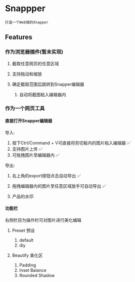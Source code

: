 # Snappper

`打造一个Web端的Xnapper`

## Features

### 作为浏览器插件(暂未实现)

1. 截取任意网页的任意区域
2. 支持拖动和缩放
3. 确定截取范围后跳转到Snapper编辑器

   1. 自动将截图粘入编辑器内

### 作为一个网页工具

#### 直接打开Snapper编辑器

导入:

1.  按下Ctrl/Command + V可直接将剪切板内的图片粘入编辑器 ✅
2.  支持图片上传 ✅
3.  可拖拽图片至编辑器内 ✅

导出:

1.  右上角的export按钮点击自动导出 ✅
2.  拖拽编辑器内的图片至任意区域放手可自动导出 ✅

3.  产品的水印

#### 功能栏

右侧栏目为操作栏可对图片进行美化编辑

1. Preset 预设

   1. default
   2. diy

2. Beautify 美化区

   1. Padding
   2. Inset Balance
   3. Rounded Shadow
